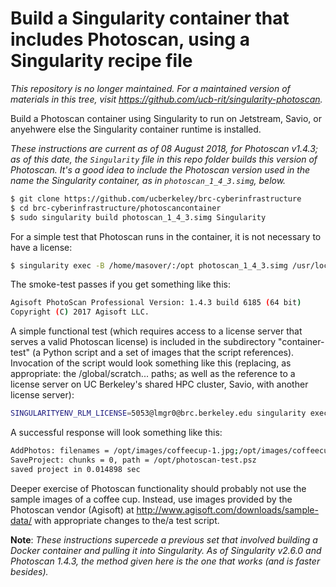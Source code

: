 # Build a Singularity container that includes Photoscan, using a Singularity recipe file

*This repository is no longer maintained. For a maintained version of materials in this tree, visit https://github.com/ucb-rit/singularity-photoscan.*


Build a Photoscan container using Singularity to run on Jetstream, Savio, or anyehwere else the Singularity container runtime is installed.

*These instructions are current as of 08 August 2018, for Photoscan v1.4.3; as of this date, the `Singularity` file in this repo folder builds this version of Photoscan. It's a good idea to include the Photoscan version used in the name the Singularity container, as in `photoscan_1_4_3.simg`, below.*

```bash
$ git clone https://github.com/ucberkeley/brc-cyberinfrastructure
$ cd brc-cyberinfrastructure/photoscancontainer
$ sudo singularity build photoscan_1_4_3.simg Singularity
```
For a simple test that Photoscan runs in the container, it is not necessary to have a license:

```bash
$ singularity exec -B /home/masover/:/opt photoscan_1_4_3.simg /usr/local/photoscan-pro/photoscan.sh --version -platform offscreen
```
The smoke-test passes if you get something like this:

```bash
Agisoft PhotoScan Professional Version: 1.4.3 build 6185 (64 bit)
Copyright (C) 2017 Agisoft LLC.
```

A simple functional test (which requires access to a license server that serves a valid Photoscan license) is included in the subdirectory "container-test" (a Python script and a set of images that the script references). Invocation of the script would look something like this (replacing, as appropriate: the /global/scratch... paths; as well as the reference to a license server on UC Berkeley's shared HPC cluster, Savio, with another license server):

```bash
SINGULARITYENV_RLM_LICENSE=5053@lmgr0@brc.berkeley.edu singularity exec -B /global/scratch/username/photoscan/:/opt /global/scratch/username/containers/photoscan_1_4_3.simg /usr/local/photoscan-pro/photoscan.sh -r /opt/photoscan-test.py -platform offscreen
```

A successful response will look something like this:

```bash
AddPhotos: filenames = /opt/images/coffeecup-1.jpg;/opt/images/coffeecup-2.jpg;/opt/images/coffeecup-3.jpg;/opt/images/coffeecup-4.jpg
SaveProject: chunks = 0, path = /opt/photoscan-test.psz
saved project in 0.014898 sec
```

Deeper exercise of Photoscan functionality should probably not use the sample images of a coffee cup. Instead, use images provided by the Photoscan vendor (Agisoft) at http://www.agisoft.com/downloads/sample-data/ with appropriate changes to the/a test script.


**Note**: *These instructions supercede a previous set that involved building a Docker container and pulling it into Singularity. As of Singularity v2.6.0 and Photoscan 1.4.3, the method given here is the one that works (and is faster besides).*
